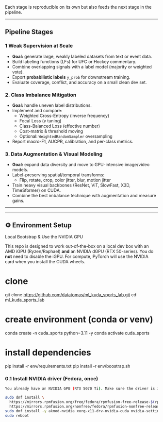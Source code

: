 
Each stage is reproducible on its own but also feeds the next stage in the pipeline.

---

##  Pipeline Stages


###    1 Weak Supervision at Scale
- **Goal:** generate large, weakly labeled datasets from text or event data.
- Build labeling functions (LFs) for UFC or Hockey commentary.
- Combine overlapping signals with a label model (majority or weighted vote).
- Export **probabilistic labels** `y_prob` for downstream training.
- Evaluate coverage, conflict, and accuracy on a small clean dev set.

### 2. Class Imbalance Mitigation
- **Goal:** handle uneven label distributions.
- Implement and compare:
  - Weighted Cross-Entropy (inverse frequency)
  - Focal Loss (γ tuning)
  - Class-Balanced Loss (effective number)
  - Cost-matrix & threshold moving
  - Optional: `WeightedRandomSampler` oversampling
- Report macro-F1, AUCPR, calibration, and per-class metrics.

### 3. Data Augmentation & Visual Modeling
- **Goal:** expand data diversity and move to GPU-intensive image/video models.
- Label-preserving spatial/temporal transforms:
  - Flip, rotate, crop, color jitter, blur, motion jitter
- Train heavy visual backbones (ResNet, ViT, SlowFast, X3D, TimeSformer) on CUDA.
- Combine the best imbalance technique with augmentation and measure gains.

---
---

## ⚙️ Environment Setup
 Local Bootstrap & Use the NVIDIA GPU

This repo is designed to work out-of-the-box on a local dev box with an AMD iGPU (Ryzen/Raphael) **and** an NVIDIA dGPU (RTX 50-series). You do **not** need to disable the iGPU. For compute, PyTorch will use the NVIDIA card when you install the CUDA wheels.



# clone
git clone https://github.com/datatomas/ml_kuda_sports_lab.git
cd ml_kuda_sports_lab

# create environment (conda or venv)
conda create -n cuda_sports python=3.11 -y
conda activate cuda_sports

# install dependencies
pip install -r env/requirements.txt
pip install -r env/boostrap.sh

### 0.1 Install NVIDIA driver (Fedora, once)
```bash
You already have an NVIDIA GPU (RTX 5070 Ti). Make sure the driver is installed:

sudo dnf install \
  https://mirrors.rpmfusion.org/free/fedora/rpmfusion-free-release-$(rpm -E %fedora).noarch.rpm \
  https://mirrors.rpmfusion.org/nonfree/fedora/rpmfusion-nonfree-release-$(rpm -E %fedora).noarch.rpm
sudo dnf install -y akmod-nvidia xorg-x11-drv-nvidia-cuda nvidia-settings nvidia-persistenced
sudo reboot

